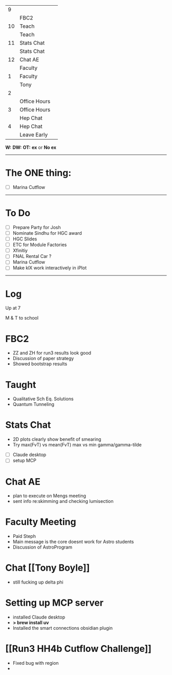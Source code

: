 
|     |              |     |
| --- | ------------ | --- |
| 9   |              |     |
|     | FBC2         |     |
| 10  | Teach        |     |
|     | Teach        |     |
| 11  | Stats Chat   |     |
|     | Stats Chat   |     |
| 12  | Chat AE      |     |
|     | Faculty      |     |
| 1   | Faculty      |     |
|     | Tony         |     |
| 2   |              |     |
|     | Office Hours |     |
| 3   | Office Hours |     |
|     | Hep Chat     |     |
| 4   | Hep Chat     |     |
|     | Leave Early  |     |

**W:**
**DW:**
**OT:**
**ex** or **No ex**

---
# The ONE thing: 
- [ ] Marina Cutflow

---
# To Do

- [ ] Prepare Party for Josh
- [ ] Nominate Sindhu for HGC award
- [ ] HGC Slides
- [ ] ETC for Module Factories
- [ ] Xfinitiy 
- [ ] FNAL Rental Car ?
- [ ] Marina Cutflow
- [ ] Make klX work interactively in iPlot

---

# Log

Up at 7

M & T to school

# FBC2
- ZZ and ZH for run3 results look good
- Discussion of paper strategy 
- Showed bootstrap results


# Taught
- Qualitative Sch Eq. Solutions 
- Quantum Tunneling 

# Stats Chat 
- 2D plots clearly show benefit of smearing
- Try max(FvT) vs mean(FvT)  max vs min gamma/gamma-tilde
- [ ] Claude desktop 
- [ ] setup MCP

# Chat AE
- plan to execute on Mengs meeting
- sent info re:skimming and checking lumisection


# Faculty Meeting
- Paid Steph
- Main message is the core doesnt work for Astro students
- Discussion of AstroProgram

# Chat [[Tony Boyle]]
- still fucking up delta phi

# Setting up MCP server
- installed Claude desktop 
- **> brew install uv**
- Installed the smart connections obsidian plugin


# [[Run3 HH4b Cutflow Challenge]]
- Fixed bug with region
- 